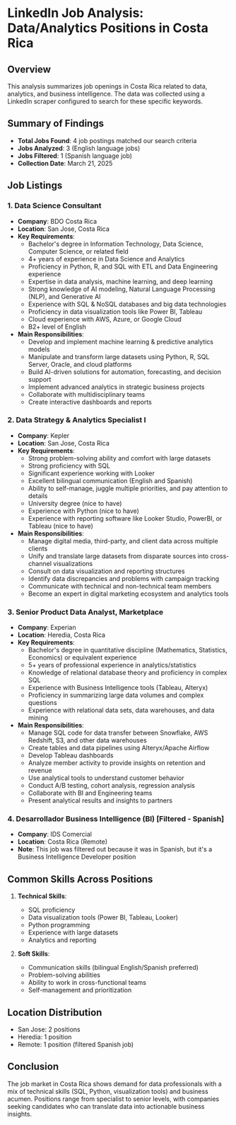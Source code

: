 # LinkedIn Job Analysis: Data/Analytics Positions in Costa Rica

## Overview
This analysis summarizes job openings in Costa Rica related to data, analytics, and business intelligence. The data was collected using a LinkedIn scraper configured to search for these specific keywords.

## Summary of Findings
- **Total Jobs Found**: 4 job postings matched our search criteria
- **Jobs Analyzed**: 3 (English language jobs)
- **Jobs Filtered**: 1 (Spanish language job)
- **Collection Date**: March 21, 2025

## Job Listings

### 1. Data Science Consultant
- **Company**: BDO Costa Rica
- **Location**: San Jose, Costa Rica
- **Key Requirements**:
  - Bachelor's degree in Information Technology, Data Science, Computer Science, or related field
  - 4+ years of experience in Data Science and Analytics
  - Proficiency in Python, R, and SQL with ETL and Data Engineering experience
  - Expertise in data analysis, machine learning, and deep learning
  - Strong knowledge of AI modeling, Natural Language Processing (NLP), and Generative AI
  - Experience with SQL & NoSQL databases and big data technologies
  - Proficiency in data visualization tools like Power BI, Tableau
  - Cloud experience with AWS, Azure, or Google Cloud
  - B2+ level of English
- **Main Responsibilities**:
  - Develop and implement machine learning & predictive analytics models
  - Manipulate and transform large datasets using Python, R, SQL Server, Oracle, and cloud platforms
  - Build AI-driven solutions for automation, forecasting, and decision support
  - Implement advanced analytics in strategic business projects
  - Collaborate with multidisciplinary teams
  - Create interactive dashboards and reports

### 2. Data Strategy & Analytics Specialist I
- **Company**: Kepler
- **Location**: San Jose, Costa Rica
- **Key Requirements**:
  - Strong problem-solving ability and comfort with large datasets
  - Strong proficiency with SQL
  - Significant experience working with Looker
  - Excellent bilingual communication (English and Spanish)
  - Ability to self-manage, juggle multiple priorities, and pay attention to details
  - University degree (nice to have)
  - Experience with Python (nice to have)
  - Experience with reporting software like Looker Studio, PowerBI, or Tableau (nice to have)
- **Main Responsibilities**:
  - Manage digital media, third-party, and client data across multiple clients
  - Unify and translate large datasets from disparate sources into cross-channel visualizations
  - Consult on data visualization and reporting structures
  - Identify data discrepancies and problems with campaign tracking
  - Communicate with technical and non-technical team members
  - Become an expert in digital marketing ecosystem and analytics tools

### 3. Senior Product Data Analyst, Marketplace
- **Company**: Experian
- **Location**: Heredia, Costa Rica
- **Key Requirements**:
  - Bachelor's degree in quantitative discipline (Mathematics, Statistics, Economics) or equivalent experience
  - 5+ years of professional experience in analytics/statistics
  - Knowledge of relational database theory and proficiency in complex SQL
  - Experience with Business Intelligence tools (Tableau, Alteryx)
  - Proficiency in summarizing large data volumes and complex questions
  - Experience with relational data sets, data warehouses, and data mining
- **Main Responsibilities**:
  - Manage SQL code for data transfer between Snowflake, AWS Redshift, S3, and other data warehouses
  - Create tables and data pipelines using Alteryx/Apache Airflow
  - Develop Tableau dashboards
  - Analyze member activity to provide insights on retention and revenue
  - Use analytical tools to understand customer behavior
  - Conduct A/B testing, cohort analysis, regression analysis
  - Collaborate with BI and Engineering teams
  - Present analytical results and insights to partners

### 4. Desarrollador Business Intelligence (BI) [Filtered - Spanish]
- **Company**: IDS Comercial
- **Location**: Costa Rica (Remote)
- **Note**: This job was filtered out because it was in Spanish, but it's a Business Intelligence Developer position

## Common Skills Across Positions
1. **Technical Skills**:
   - SQL proficiency
   - Data visualization tools (Power BI, Tableau, Looker)
   - Python programming
   - Experience with large datasets
   - Analytics and reporting

2. **Soft Skills**:
   - Communication skills (bilingual English/Spanish preferred)
   - Problem-solving abilities
   - Ability to work in cross-functional teams
   - Self-management and prioritization

## Location Distribution
- San Jose: 2 positions
- Heredia: 1 position
- Remote: 1 position (filtered Spanish job)

## Conclusion
The job market in Costa Rica shows demand for data professionals with a mix of technical skills (SQL, Python, visualization tools) and business acumen. Positions range from specialist to senior levels, with companies seeking candidates who can translate data into actionable business insights.

